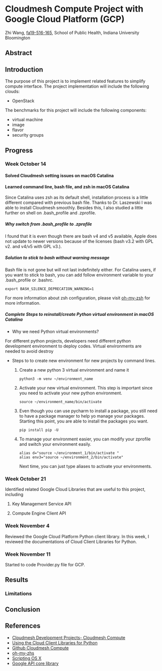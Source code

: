 # Cloudmesh Compute Project with Google Cloud Platform (GCP)

Zhi Wang, [fa19-516-165](https://github.com/cloudmesh-community/fa19-516-165), School of Public Health, Indiana University Bloomington

## Abstract

## Introduction

The purpose of this project is to implement related features to simplify compute
interface. The project implementation will include the following clouds:  

* OpenStack

The benchmarks for this project will include the following components:

* virtual machine
* image
* flavor
* security groups

## Progress

### Week October 14 

#### Solved Cloudmesh setting issues on macOS Catalina 

#### Learned command line, bash file, and zsh in macOS Catalina

Since Catalina uses zsh as its default shell, installation process is 
a little different compared with previous bash file. Thanks to Dr. Laszewski
I was able to install Cloudmesh smoothly. Besides this, I also studied a 
little further on shell on .bash_profile and .zprofile. 

##### Why switch from .bash_profile to .zprofile

I found that it is even though there are bash v4 and v5 available, Apple 
does not update to newer versions because of the licenses (bash v3.2 with 
GPL v2. and v4/v5 with GPL v3.). 

##### Solution to stick to bash without warning message

Bash file is not gone but will not last indefinitely either. For Catalina
users, if you want to stick to bash, you can add follow environment variable 
to your .bash_profile or .bashrc. 

 ~~~~
 export BASH_SILENCE_DEPRECATION_WARNING=1
 ~~~~

For more information about zsh configuration, please visit [oh-my-zsh](https://ohmyz.sh)
for more information. 

##### Complete Steps to reinstall/create Python virtual environment in macOS Catalina

- Why we need Python virtual environments?

For different python projects, developers need different python development 
environment to deploy codes. Virtual environments are needed to avoid destroy 

- Steps to to create new environment for new projects by command lines. 

    1. Create a new python 3 virtual environment and name it
    
        ~~~~
        python3 -m venv ~/environment_name
        ~~~~
        
    2.  Activate your new virtual environment. This step is important since
    you need to activate your new python environment.  
    
        ~~~~
        source ~/environment_name/bin/activate
        ~~~~
        
    3. Even though you can use pycharm to install a package, you still 
    need to have a package manager to help yo manage your packages. Starting 
    this point, you are able to install the packages you want. 
    
        ~~~~
        pip install pip -U
        ~~~~
        
     4. To manage your environment easier, you can modify your zprofile 
    and switch your environment easily. 
     
        ~~~~
        alias d="source ~/environment_1/bin/activate "
        alias env3="source ~/environment_2/bin/activate"
        ~~~~
        
        Next time, you can just type aliases to activate your environments.
    
 ### Week October 21 
 
 Identified related Google Cloud Libraries that are useful to this project, including
 
  1.  Key Management Service API
  
  2. Compute Engine Client API
  
### Week November 4

Reviewed the Google Cloud Platform Python client library. In this week, I reviewed the documentations of Cloud Client 
Libraries for Python. 

### Week November 11

Started to code Provider.py file for GCP.  
    
## Results

### Limitations 

## Conclusion

## References

* [Cloudmesh Development Projects- Cloudmesh Compute](https://cloudmesh.github.io/cloudmesh-manual/projects/project-compute.html)
* [Using the Cloud Client Libraries for Python](https://cloud.google.com/compute/docs/tutorials/python-guide)
* [Github Cloudmesh Compute](https://github.com/cloudmesh/cloudmesh-cloud/tree/master/cloudmesh/compute)
* [oh-my-zhs](https://ohmyz.sh)
* [Scripting OS X](https://scriptingosx.com/)
* [Google API core library](http://googleapis.github.io/google-api-python-client/docs/epy/index.html)